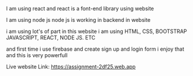 <p>I am using react and react is a font-end library using website</p>
<p>I am using node js node js is working in backend in website</p>
<p>i am using lot's of part in this website i am using HTML, CSS, BOOTSTRAP    JAVASCRIPT, REACT, NODE JS. ETC</p>
<p> and first time i use firebase and create sign up and login form i enjoy that and this is very powerfull</p>

Live website Link: https://assignment-2df25.web.app

